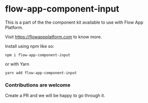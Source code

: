 # flow-app-component-input

This is a part of the the component kit available to use with Flow App Platform.

Visit https://flowappplatform.com to know more.

Install using npm like so:
```
npm i flow-app-component-input
```

or with Yarn

```
yarn add flow-app-component-input
```

### Contributions are welcome
Create a PR and we will be happy to go through it.